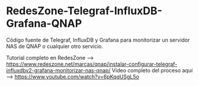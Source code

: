 # RedesZone-Telegraf-InfluxDB-Grafana-QNAP
Código fuente de Telegraf, InfluxDB y Grafana para monitorizar un servidor NAS de QNAP o cualquier otro servicio.

Tutorial completo en RedesZone --> https://www.redeszone.net/marcas/qnap/instalar-configurar-telegraf-influxdbv2-grafana-monitorizar-nas-qnap/
Vídeo completo del proceso aquí --> https://www.youtube.com/watch?v=6pKqqUSgL5o
